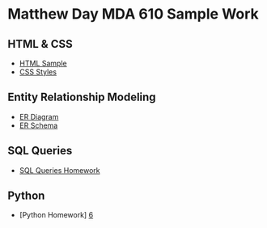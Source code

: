 # Matthew Day MDA 610 Sample Work

## HTML & CSS
+ [HTML Sample](https://mday2148.github.io/mda610/week2_solution/index.html)
+ [CSS Styles](https://mday2148.github.io/mda610/week3_solution/courseinfo.html)


## Entity Relationship Modeling
+ [ER Diagram][3]
+ [ER Schema][4]

## SQL Queries
+ [SQL Queries Homework][5]

## Python
+ [Python Homework] [6]




[3]: https://mday2148.github.io/mda610/ER_Solution/MutualFund_ERD.png
[4]: https://mday2148.github.io/mda610/ER_Solution/MutualFund_Schema.png
[5]: https://mday2148.github.io/mda610/SQL_Queries/SQL_Queries_Homework.sql
[6]: https://mday2148.github.io/mda610/Python%20Homework/Python%20Homework.ipynb
